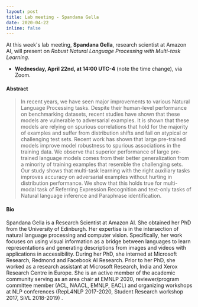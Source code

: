 ```yaml
---
layout: post
title: Lab meeting - Spandana Gella 
date: 2020-04-22
inline: false 
---
```


At this week's lab meeting, **Spandana Gella**, research scientist at Amazon AI, will present on *Robust Natural Language Processing with Multi-task Learning*. 

- **Wednesday, April 22nd, at 14:00 UTC-4** (note the time change), via Zoom.

#### Abstract
<blockquote>
In recent years, we have seen major improvements to various Natural Language Processing tasks. Despite their human-level performance on benchmarking datasets, recent studies have shown that these models are vulnerable to adversarial examples. It is shown that these models are relying on spurious correlations that hold for the majority of examples and suffer from distribution shifts and fail on atypical or challenging test sets. Recent work has shown that large pre-trained models improve model robustness to spurious associations in the training data.  We observe that superior performance of large pre-trained language models comes from their better generalization from a minority of training examples that resemble the challenging sets. Our study shows that multi-task learning with the right auxiliary tasks improves accuracy on adversarial examples without hurting in distribution performance. We show that this holds true for multi-modal task of Referring Expression Recognition and text-only tasks of Natural language inference and Paraphrase identification.
</blockquote>

#### Bio
Spandana Gella is a Research Scientist at Amazon AI. She obtained her PhD from the University of Edinburgh. Her expertise is in the intersection of natural language processing and computer vision. Specifically, her work focuses on using visual information as a bridge between languages to learn representations and generating descriptions from images and videos with applications in accessibility. During her PhD, she interned at Microsoft Research, Redmond and Facebook AI Research. Prior to her PhD, she worked as a research assistant at Microsoft Research, India and Xerox Research Centre in Europe. She is an active member of the academic community serving as an area chair at EMNLP 2020, reviewer/program committee member (ACL, NAACL, EMNLP, EACL) and organizing workshops at NLP conferences (RepL4NLP 2017-2020,  Student Research workshop 2017, SiVL 2018-2019) . 